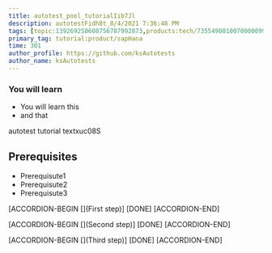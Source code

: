 ```yaml
---
title: autotest_pool_tutorialIib7Jl
description: autotestFidh8t_8/4/2021 7:36:48 PM
tags: [topic:139269250608756787992873,products:tech/73554900100700000996,tutorial:experience/advanced]
primary_tag: tutorial:product/sapHana
time: 301
author_profile: https://github.com/ksAutotests
author_name: ksAutotests
---
```

### You will learn
- You will learn this
- and that

autotest tutorial textxuc08S

## Prerequisites
- Prerequisute1
- Prerequisute2
- Prerequisute3

[ACCORDION-BEGIN [](First step)]
[DONE]
[ACCORDION-END]

[ACCORDION-BEGIN [](Second step)]
[DONE]
[ACCORDION-END]

[ACCORDION-BEGIN [](Third step)]
[DONE]
[ACCORDION-END]

